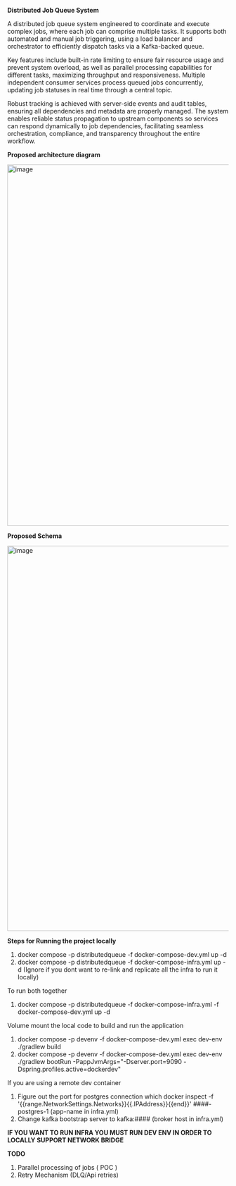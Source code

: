 **Distributed Job Queue System**

A distributed job queue system engineered to coordinate and execute complex jobs, where each job can comprise multiple tasks. It supports both automated and manual job triggering, using a load balancer and orchestrator to efficiently dispatch tasks via a Kafka-backed queue.

Key features include built-in rate limiting to ensure fair resource usage and prevent system overload, as well as parallel processing capabilities for different tasks, maximizing throughput and responsiveness. Multiple independent consumer services process queued jobs concurrently, updating job statuses in real time through a central topic.

Robust tracking is achieved with server-side events and audit tables, ensuring all dependencies and metadata are properly managed. The system enables reliable status propagation to upstream components so services can respond dynamically to job dependencies, facilitating seamless orchestration, compliance, and transparency throughout the entire workflow.

**Proposed architecture diagram**

<img width="720" height="820" alt="image" src="https://github.com/user-attachments/assets/95bcbd56-ebf2-428c-9027-dbbde3a95e4e" />


**Proposed Schema**

<img width="722" height="874" alt="image" src="https://github.com/user-attachments/assets/997704aa-a6e7-47d2-8b76-e7e2faaaf235" />



**Steps for Running the project locally**
1. docker compose -p distributedqueue -f docker-compose-dev.yml up -d
2. docker compose -p distributedqueue -f docker-compose-infra.yml up -d (Ignore if you dont want to re-link and replicate all the infra to run it locally)

To run both together
1. docker compose -p distributedqueue -f docker-compose-infra.yml -f docker-compose-dev.yml up -d

Volume mount the local code to build and run the application
1. docker compose -p devenv -f docker-compose-dev.yml exec dev-env ./gradlew build
2. docker compose -p devenv -f docker-compose-dev.yml exec dev-env ./gradlew bootRun -PappJvmArgs="-Dserver.port=9090 -Dspring.profiles.active=dockerdev"

 If you are using a remote dev container
1. Figure out the port for postgres connection which
   docker inspect -f '{{range.NetworkSettings.Networks}}{{.IPAddress}}{{end}}' ####-postgres-1 (app-name in infra.yml)
2. Change kafka bootstrap server to kafka:#### (broker host in infra.yml)

**IF YOU WANT TO RUN INFRA YOU MUST RUN DEV ENV IN ORDER TO LOCALLY SUPPORT NETWORK BRIDGE**


**TODO**
1. Parallel processing of jobs ( POC )
2. Retry Mechanism (DLQ/Api retries)
